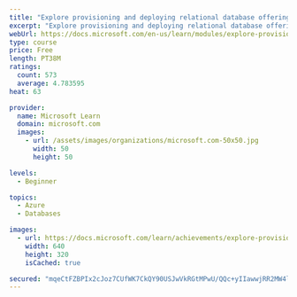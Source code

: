 ```yaml
---
title: "Explore provisioning and deploying relational database offerings in Azure"
excerpt: "Explore provisioning and deploying relational database offerings in Azure"
webUrl: https://docs.microsoft.com/en-us/learn/modules/explore-provision-deploy-relational-database-offerings-azure/
type: course
price: Free
length: PT38M
ratings:
  count: 573
  average: 4.783595
heat: 63

provider:
  name: Microsoft Learn
  domain: microsoft.com
  images:
    - url: /assets/images/organizations/microsoft.com-50x50.jpg
      width: 50
      height: 50

levels:
  - Beginner

topics:
  - Azure
  - Databases

images:
  - url: https://docs.microsoft.com/learn/achievements/explore-provision-deploy-relational-database-offerings-azure-social.png
    width: 640
    height: 320
    isCached: true

secured: "mqeCtFZBPIx2cJoz7CUfWK7CkQY90USJwVkRGtMPwU/QQc+yIIawwjRR2MW4lkr8m6NglMfHhAUO5zF7l5soUGTq8AjcpKLZd7ss8x/mFtBYWMJ0Nd/ZmXPD284h6UH9paDJiq7PSfX4Mfs5ISdS4p1lFx5bOhq6prsdzfoSwxbIpgXSIixOSDICmh1uUw2eFJO0cKyOQ5abI4UHi6wa45h2a+3i4UlPC/HJ13KnZPOwTp7/vdux8QQPh8HZlcmj6B/f6fvZTrVwed/cd9QwGhknMECTcXofmP5IXReS3LG2YT1FN4Ub9jfebUKnpt4p8aO6GdcP4CJoUMTReTs7r/v7G044K/kg2dtZrPQ7r0AQFdSIynZMw7KfFV/JW/5kB8t+PKX6oVnbucph3P0ESPjR0yupN9lfsXAdhWlPPWU=;MIPbJDHqXGxWQHaSev97LA=="
---
```



